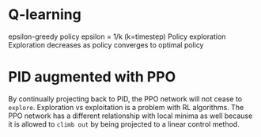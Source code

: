 # Q-learning
epsilon-greedy policy
  epsilon = 1/k (k=timestep)
  Policy exploration
  Exploration decreases as policy converges to optimal policy

# PID augmented with PPO
By continually projecting back to PID, the PPO network will not cease to
`explore`. Exploration vs exploitation is a problem with RL algorithms. The PPO
network has a different relationship with local minima as well because it is
allowed to `climb out` by being projected to a linear control method.
